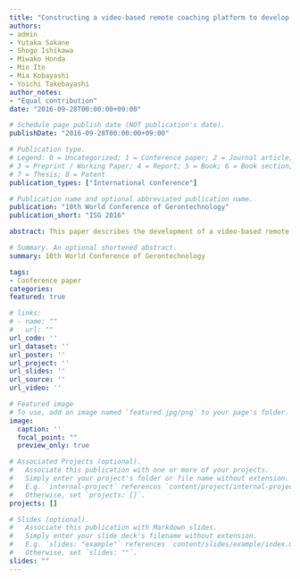 ```yaml
---
title: "Constructing a video-based remote coaching platform to develop professional skills in dementia care"
authors:
- admin
- Yutaka Sakane
- Shogo Ishikawa
- Miwako Honda
- Mio Ito
- Mia Kobayashi
- Yoichi Takebayashi
author_notes:
- "Equal contribution"
date: "2016-09-28T00:00:00+09:00"

# Schedule page publish date (NOT publication's date).
publishDate: "2016-09-28T00:00:00+09:00"

# Publication type.
# Legend: 0 = Uncategorized; 1 = Conference paper; 2 = Journal article;
# 3 = Preprint / Working Paper; 4 = Report; 5 = Book; 6 = Book section;
# 7 = Thesis; 8 = Patent
publication_types: ["International conference"]

# Publication name and optional abbreviated publication name.
publication: "10th World Conference of Gerontechnology"
publication_short: "ISG 2016"

abstract: This paper describes the development of a video-based remote coaching platform to develop professional skills in dementia care. The platform was developed to provide a new method of training for caregivers who work in dementia care facilities. The platform enables caregivers to watch videos of their own care practices and receive feedback from experts.

# Summary. An optional shortened abstract.
summary: 10th World Conference of Gerontechnology

tags:
- Conference paper
categories: 
featured: true

# links:
# - name: ""
#   url: ""
url_code: ''
url_dataset: ''
url_poster: ''
url_project: ''
url_slides: ''
url_source: ''
url_video: ''

# Featured image
# To use, add an image named `featured.jpg/png` to your page's folder. 
image:
  caption: ''
  focal_point: ""
  preview_only: true

# Associated Projects (optional).
#   Associate this publication with one or more of your projects.
#   Simply enter your project's folder or file name without extension.
#   E.g. `internal-project` references `content/project/internal-project/index.md`.
#   Otherwise, set `projects: []`.
projects: []

# Slides (optional).
#   Associate this publication with Markdown slides.
#   Simply enter your slide deck's filename without extension.
#   E.g. `slides: "example"` references `content/slides/example/index.md`.
#   Otherwise, set `slides: ""`.
slides: ""
---
```

